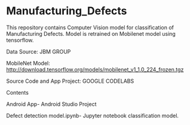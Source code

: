 # Manufacturing_Defects
This repository contains Computer Vision model for classification of Manufacturing Defects. Model is retrained on Mobilenet model using tensorflow.

Data Source: JBM GROUP

MobileNet Model: http://download.tensorflow.org/models/mobilenet_v1_1.0_224_frozen.tgz

Source Code and App Project: GOOGLE CODELABS

Contents


Android App- Android Studio Project


Defect detection model.ipynb- Jupyter notebook classification model.
